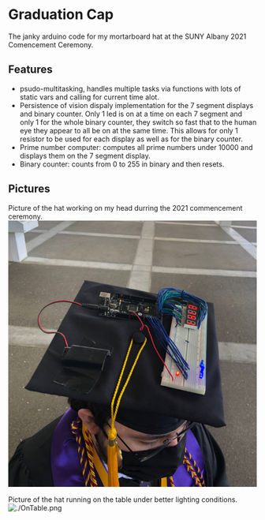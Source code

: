 # Graduation Cap
The janky arduino code for my mortarboard hat at the SUNY Albany 2021 Comencement Ceremony. 

## Features
- psudo-multitasking, handles multiple tasks via functions with lots of static vars and calling for current time alot. 
- Persistence of vision dispaly implementation for the 7 segment displays and binary counter. Only 1 led is on at a time on each 7 segment and only 1 for the whole binary counter, they switch so fast that to the human eye they appear to all be on at the same time. This allows for only 1 resistor to be used for each display as well as for the binary counter.
- Prime number computer: computes all prime numbers under 10000 and displays them on the 7 segment display.
- Binary counter: counts from 0 to 255 in binary and then resets.

## Pictures 
Picture of the hat working on my head durring the 2021 commencement ceremony.
![./OnHead.png](./OnHead.png)

Picture of the hat running on the table under better lighting conditions.
![./OnTable.png](./OnTable.png)